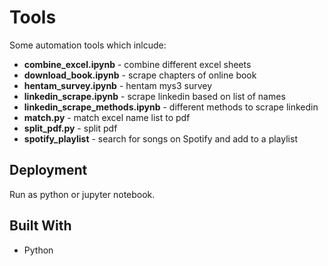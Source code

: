 # Tools

Some automation tools which inlcude:
* **combine_excel.ipynb** - combine different excel sheets
* **download_book.ipynb** - scrape chapters of online book
* **hentam_survey.ipynb** - hentam mys3 survey
* **linkedin_scrape.ipynb** - scrape linkedin based on list of names
* **linkedin_scrape_methods.ipynb** - different methods to scrape linkedin
* **match.py** - match excel name list to pdf
* **split_pdf.py** - split pdf
* **spotify_playlist** - search for songs on Spotify and add to a playlist

## Deployment

Run as python or jupyter notebook.

## Built With

* Python

